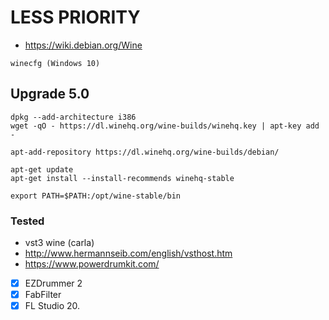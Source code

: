 # LESS PRIORITY

- https://wiki.debian.org/Wine

```
winecfg (Windows 10)
```

## Upgrade 5.0

```
dpkg --add-architecture i386 
wget -qO - https://dl.winehq.org/wine-builds/winehq.key | apt-key add -

apt-add-repository https://dl.winehq.org/wine-builds/debian/

apt-get update
apt-get install --install-recommends winehq-stable

export PATH=$PATH:/opt/wine-stable/bin

```

### Tested

- vst3 wine (carla)
- http://www.hermannseib.com/english/vsthost.htm
- https://www.powerdrumkit.com/

- [x] EZDrummer 2
- [x] FabFilter
- [x] FL Studio 20.
